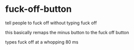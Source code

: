 # fuck-off-button
tell people to fuck off without typing fuck off

this basically remaps the minus button to the fuck off button

types fuck off at a whopping 80 ms
